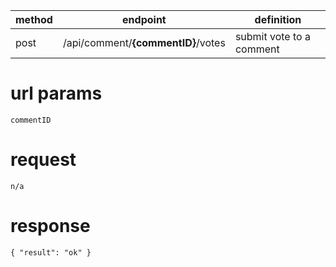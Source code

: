 method | endpoint | definition | 
-------| -------- | ---------- |
post   | /api/comment/**{commentID}**/votes | submit vote to a comment

# url params
`commentID`

# request
```
n/a
```

# response
```
{ "result": "ok" }
```